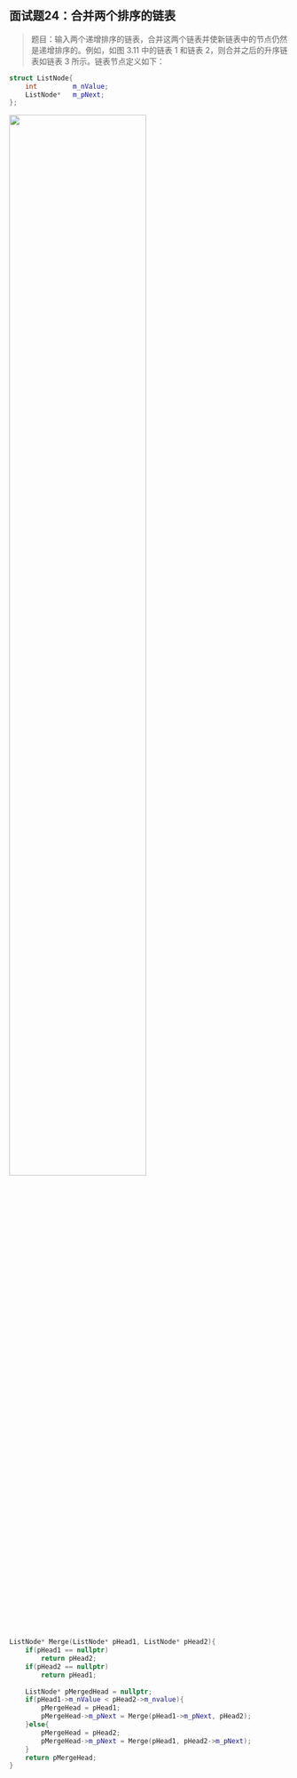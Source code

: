 ## 面试题24：合并两个排序的链表

> 题目：输入两个递增排序的链表，合并这两个链表并使新链表中的节点仍然是递增排序的。例如，如图 3.11 中的链表 1 和链表 2，则合并之后的升序链表如链表 3 所示。链表节点定义如下：

```cpp
struct ListNode{
    int         m_nValue;
    ListNode*   m_pNext;
};
```
<img src = '3.11.png' width = '70%'>

```cpp
ListNode* Merge(ListNode* pHead1, ListNode* pHead2){
    if(pHead1 == nullptr)
        return pHead2;
    if(pHead2 == nullptr)
        return pHead1;
    
    ListNode* pMergedHead = nullptr;
    if(pHead1->m_nValue < pHead2->m_nvalue){
        pMergeHead = pHead1;
        pMergeHead->m_pNext = Merge(pHead1->m_pNext, pHead2);
    }else{
        pMergeHead = pHead2;
        pMergeHead->m_pNext = Merge(pHead1, pHead2->m_pNext);
    }
    return pMergeHead;
}
```
